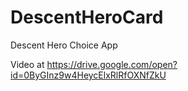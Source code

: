# DescentHeroCard
Descent Hero Choice App

Video at https://drive.google.com/open?id=0ByGInz9w4HeycElxRlRfOXNfZkU

